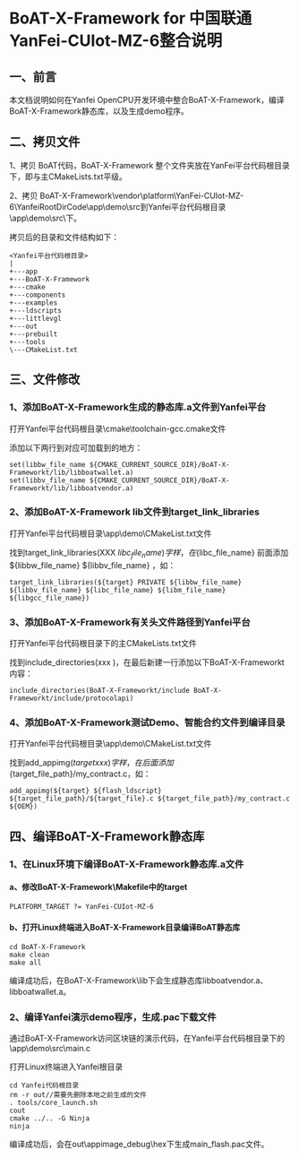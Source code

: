 # BoAT-X-Framework for 中国联通YanFei-CUIot-MZ-6整合说明


## 一、前言

本文档说明如何在Yanfei OpenCPU开发环境中整合BoAT-X-Framework，编译BoAT-X-Framework静态库，以及生成demo程序。


## 二、拷贝文件

1、拷贝 BoAT代码，BoAT-X-Framework 整个文件夹放在YanFei平台代码根目录下，即与主CMakeLists.txt平级。

2、拷贝 BoAT-X-Framework\vendor\platform\YanFei-CUIot-MZ-6\YanfeiRootDirCode\app\demo\src到Yanfei平台代码根目录\app\demo\src\下。


拷贝后的目录和文件结构如下：
```
<Yanfei平台代码根目录>
|
+---app
+---BoAT-X-Framework
+---cmake
+---components
+---examples
+---ldscripts
+---littlevgl
+---out
+---prebuilt
+---tools
\---CMakeList.txt
```


## 三、文件修改

### 1、添加BoAT-X-Framework生成的静态库.a文件到Yanfei平台

  打开Yanfei平台代码根目录\cmake\toolchain-gcc.cmake文件
  
  添加以下两行到对应可加载到的地方：
  ```
  set(libbw_file_name ${CMAKE_CURRENT_SOURCE_DIR}/BoAT-X-Frameworkt/lib/libboatwallet.a)
  set(libbv_file_name ${CMAKE_CURRENT_SOURCE_DIR}/BoAT-X-Frameworkt/lib/libboatvendor.a)
  ```

### 2、添加BoAT-X-Framework lib文件到target_link_libraries

  打开Yanfei平台代码根目录\app\demo\CMakeList.txt文件
  
  找到target_link_libraries(XXX ${libc_file_name}) 字样，在${libc_file_name} 前面添加 ${libbw_file_name} ${libbv_file_name} ，如：
  ```
  target_link_libraries(${target} PRIVATE ${libbw_file_name} ${libbv_file_name} ${libc_file_name} ${libm_file_name} ${libgcc_file_name})
  ```

### 3、添加BoAT-X-Framework有关头文件路径到Yanfei平台

  打开Yanfei平台代码根目录下的主CMakeLists.txt文件
  
  找到include_directories(xxx )，在最后新建一行添加以下BoAT-X-Frameworkt内容：
  ```
  include_directories(BoAT-X-Frameworkt/include BoAT-X-Frameworkt/include/protocolapi)
  ```

### 4、添加BoAT-X-Framework测试Demo、智能合约文件到编译目录

  打开Yanfei平台代码根目录\app\demo\CMakeList.txt文件

  找到add_appimg(${target} xxx ) 字样，在后面添加${target_file_path}/my_contract.c，如：
  ```
  add_appimg(${target} ${flash_ldscript} ${target_file_path}/${target_file}.c ${target_file_path}/my_contract.c ${OEM})
  ```

## 四、编译BoAT-X-Framework静态库

### 1、在Linux环境下编译BoAT-X-Framework静态库.a文件

   #### a、修改BoAT-X-Framework\Makefile中的target
   ```
   PLATFORM_TARGET ?= YanFei-CUIot-MZ-6
   ```
   
   #### b、打开Linux终端进入BoAT-X-Framework目录编译BoAT静态库
   ```
   cd BoAT-X-Framework
   make clean
   make all
   ```
   
   编译成功后，在BoAT-X-Framework\lib下会生成静态库libboatvendor.a、libboatwallet.a。
   

### 2、编译Yanfei演示demo程序，生成.pac下载文件

   通过BoAT-X-Framework访问区块链的演示代码，在Yanfei平台代码根目录下的\app\demo\src\main.c
   
   打开Linux终端进入Yanfei根目录
   ```
   cd Yanfei代码根目录
   rm -r out//需要先删除本地之前生成的文件
   . tools/core_launch.sh
   cout
   cmake ../.. -G Ninja
   ninja
   ```
   编译成功后，会在out\appimage_debug\hex下生成main_flash.pac文件。
